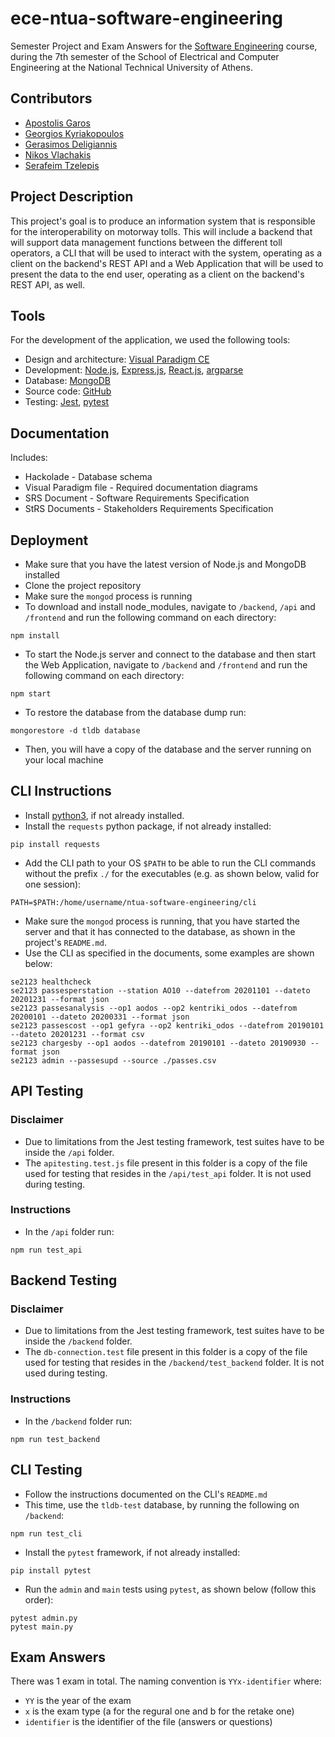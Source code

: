# ece-ntua-software-engineering

Semester Project and Exam Answers for the [Software Engineering](https://www.ece.ntua.gr/en/undergraduate/courses/3205) course, during the 7th semester of the School of Electrical and Computer Engineering at the National Technical University of Athens.

## Contributors
- [Apostolis Garos](https://github.com/ApostolisGaros)
- [Georgios Kyriakopoulos](https://github.com/geokyr)
- [Gerasimos Deligiannis](https://github.com/GerasimosDel)
- [Nikos Vlachakis](https://github.com/NikosVlachakis)
- [Serafeim Tzelepis](https://github.com/sertze)

## Project Description

This project's goal is to produce an information system that is responsible for the interoperability on motorway tolls. This will include a backend that will support data management functions between the different toll operators, a CLI that will be used to interact with the system, operating as a client on the backend's REST API and a Web Application that will be used to present the data to the end user, operating as a client on the backend's REST API, as well.

## Tools
For the development of the application, we used the following tools:

- Design and architecture: [Visual Paradigm CE](https://www.visual-paradigm.com/download/community.jsp)
- Development: [Node.js](https://nodejs.org/en), [Express.js](https://expressjs.com/), [React.js](https://react.dev/), [argparse](https://docs.python.org/3/library/argparse.html)
- Database: [MongoDB](https://www.mongodb.com/)
- Source code: [GitHub](https://github.com/)
- Testing: [Jest](https://jestjs.io/), [pytest](https://docs.pytest.org/en/7.3.x/)

## Documentation
Includes:

- Hackolade - Database schema
- Visual Paradigm file - Required documentation diagrams
- SRS Document - Software Requirements Specification
- StRS Documents - Stakeholders Requirements Specification

## Deployment
- Make sure that you have the latest version of Node.js and MongoDB installed
- Clone the project repository
- Make sure the `mongod` process is running
- To download and install node_modules, navigate to `/backend`, `/api` and `/frontend` and run the following command on each directory:
```
npm install
```
- To start the Node.js server and connect to the database and then start the Web Application, navigate to `/backend` and `/frontend` and run the following command on each directory:
```
npm start
```
- To restore the database from the database dump run:
```
mongorestore -d tldb database
```
- Then, you will have a copy of the database and the server running on your local machine

## CLI Instructions

- Install [python3](https://www.python.org/downloads/), if not already installed.
- Install the `requests` python package, if not already installed:
```
pip install requests
```
- Add the CLI path to your OS `$PATH` to be able to run the CLI commands without the prefix `./` for the executables (e.g. as shown below, valid for one session):
```
PATH=$PATH:/home/username/ntua-software-engineering/cli
```
- Make sure the `mongod` process is running, that you have started the server and that it has connected to the database, as shown in the project's `README.md`.
- Use the CLI as specified in the documents, some examples are shown below:
```
se2123 healthcheck
se2123 passesperstation --station AO10 --datefrom 20201101 --dateto 20201231 --format json
se2123 passesanalysis --op1 aodos --op2 kentriki_odos --datefrom 20200101 --dateto 20200331 --format json
se2123 passescost --op1 gefyra --op2 kentriki_odos --datefrom 20190101 --dateto 20201231 --format csv
se2123 chargesby --op1 aodos --datefrom 20190101 --dateto 20190930 --format json
se2123 admin --passesupd --source ./passes.csv
```

## API Testing

### Disclaimer
- Due to limitations from the Jest testing framework, test suites have to be inside the `/api` folder.
- The `apitesting.test.js` file present in this folder is a copy of the file used for testing that resides in the `/api/test_api` folder. It is not used during testing.

### Instructions
- In the `/api` folder run:
```
npm run test_api
```

## Backend Testing

### Disclaimer
- Due to limitations from the Jest testing framework, test suites have to be inside the `/backend` folder.
- The `db-connection.test` file present in this folder is a copy of the file used for testing that resides in the `/backend/test_backend` folder. It is not used during testing.

### Instructions
- In the `/backend` folder run:
```
npm run test_backend
```

## CLI Testing

- Follow the instructions documented on the CLI's `README.md`
- This time, use the `tldb-test` database, by running the following on `/backend`:
```
npm run test_cli
```
- Install the `pytest` framework, if not already installed:
```
pip install pytest
```
- Run the `admin` and `main` tests using `pytest`, as shown below (follow this order):
```
pytest admin.py
pytest main.py
```

## Exam Answers

There was 1 exam in total. The naming convention is `YYx-identifier` where:
- `YY` is the year of the exam
- `x` is the exam type (a for the regural one and b for the retake one)
- `identifier` is the identifier of the file (answers or questions)
